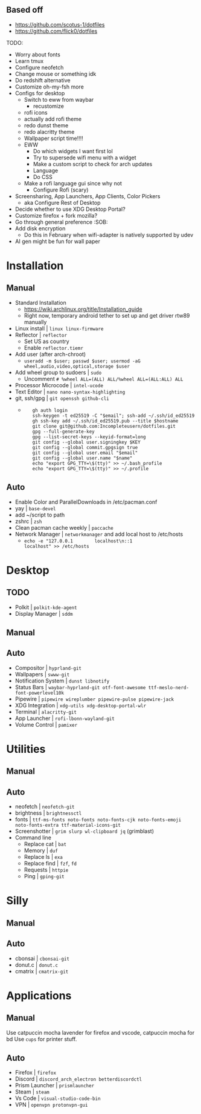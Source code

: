 ## Based off

- https://github.com/scotus-1/dotfiles
- https://github.com/flick0/dotfiles

TODO:
- Worry about fonts
- Learn tmux
- Configure neofetch
- Change mouse or something idk
- Do redshift alternative
- Customize oh-my-fsh more
- Configs for desktop
  - Switch to eww from waybar
    - recustomize
  - rofi icons
  - actually add rofi theme
  - redo dunst theme
  - redo alacritty theme
  - Wallpaper script time!!!!
  - EWW
    - Do which widgets I want first lol
    - Try to supersede wifi menu with a widget
    - Make a custom script to check for arch updates
    - Language
    - Do CSS
  - Make a rofi language gui since why not
      - Configure Rofi (scary)
- Screensharing, App Launchers, App Clients, Color Pickers
    - aka Configure Rest of Desktop
- Decide whether to use XDG Desktop Portal?
- Customize firefox + fork mozilla? 
- Go through general preference :SOB:
- Add disk encryption
  - Do this in February when wifi-adapter is natively supported by udev
- AI gen might be fun for wall paper

# Installation

## Manual
- Standard Installation
  - https://wiki.archlinux.org/title/Installation_guide
  - Right now, temporary android tether to set up and get driver rtw89 manually
- Linux install | `linux linux-firmware`
- Reflector | `reflector`
  - Set US as country
  - Enable `reflector.tiemr`
- Add user (after arch-chroot) 
  - `useradd -m $user; passwd $user; usermod -aG wheel,audio,video,optical,storage $user`
- Add wheel group to sudoers | `sudo`
  - Uncomment `# %wheel ALL=(ALL) ALL/%wheel ALL=(ALL:ALL) ALL`
- Processor Microcode | `intel-ucode`
- Text Editor | `nano nano-syntax-highlighting`
- git, ssh/gpg | `git openssh github-cli`
  - ```
       gh auth login
       ssh-keygen -t ed25519 -C "$email"; ssh-add ~/.ssh/id_ed25519
       gh ssh-key add ~/.ssh/id_ed25519.pub --title $hostname
       git clone git@github.com:Incompleteusern/dotfiles.git
       gpg --full-generate-key
       gpg --list-secret-keys --keyid-format=long
       git config --global user.signingkey $KEY
       git config --global commit.gpgsign true
       git config --global user.email "$email"
       git config --global user.name "$name"
       echo "export GPG_TTY=\$(tty)" >> ~/.bash_profile
       echo "export GPG_TTY=\$(tty)" >> ~/.profile

## Auto
- Enable Color and ParallelDownloads in /etc/pacman.conf
- yay | `base-devel`
- add ~/script to path
- zshrc | `zsh`
- Clean pacman cache weekly | `paccache`
- Network Manager | `networkmanager` and add local host to /etc/hosts
  - `echo -e "127.0.0.1        localhost\n::1              localhost" >> /etc/hosts`

# Desktop

## TODO
- Polkit | `polkit-kde-agent` 
- Display Manager | `sddm`

## Manual

## Auto
- Compositor | `hyprland-git` 
- Wallpapers | `swww-git` 
- Notification System | `dunst libnotify` 
- Status Bars | `waybar-hyprland-git otf-font-awesome ttf-meslo-nerd-font-powerlevel10k`
- Pipewire | `pipewire wireplumber pipewire-pulse pipewire-jack `
- XDG Integration | `xdg-utils xdg-desktop-portal-wlr`
- Terminal | `alacritty-git`
- App Launcher | `rofi-lbonn-wayland-git` 
- Volume Control | `pamixer`

# Utilities
## Manual
## Auto
- neofetch | `neofetch-git`
- brightness | `brightnessctl`
- fonts | `ttf-ms-fonts noto-fonts noto-fonts-cjk noto-fonts-emoji noto-fonts-extra ttf-material-icons-git`
- Screenshotter | `grim slurp wl-clipboard jq` (grimblast)
- Command line
  - Replace cat | `bat`
  - Memory | `duf`
  - Replace ls | `exa`
  - Replace find | `fzf`, `fd`
  - Requests | `httpie`
  - Ping | `gping-git`

# Silly
## Manual
## Auto
- cbonsai | `cbonsai-git`
- donut.c | `donut.c`
- cmatrix | `cmatrix-git`

# Applications

## Manual
Use catpuccin mocha lavender for firefox and vscode, catpuccin mocha for bd
Use `cups` for printer stuff.

## Auto
- Firefox | `firefox`
- Discord | `discord_arch_electron betterdiscordctl`
- Prism Launcher | `prismlauncher`
- Steam | `steam`
- Vs Code | `visual-studio-code-bin`
- VPN | `openvpn protonvpn-gui`
